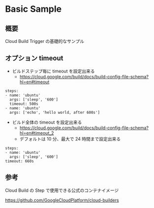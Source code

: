 # Basic Sample

## 概要

Cloud Build Trigger の基礎的なサンプル

## オプション timeout

+ ビルドステップ毎に timeout を設定出来る
  + https://cloud.google.com/build/docs/build-config-file-schema?hl=en#timeout

```
steps:
- name: 'ubuntu'
  args: ['sleep', '600']
  timeout: 500s
- name: 'ubuntu'
  args: ['echo', 'hello world, after 600s']
```

+ ビルド全体の timeout を設定出来る
  + https://cloud.google.com/build/docs/build-config-file-schema?hl=en#timeout_2
  + デフォルトは 10 分、最大で 24 時間まで設定出来る

```
steps:
- name: 'ubuntu'
  args: ['sleep', '600']
timeout: 660s
```






## 参考

Cloud Build の Step で使用できる公式のコンテナイメージ

https://github.com/GoogleCloudPlatform/cloud-builders
